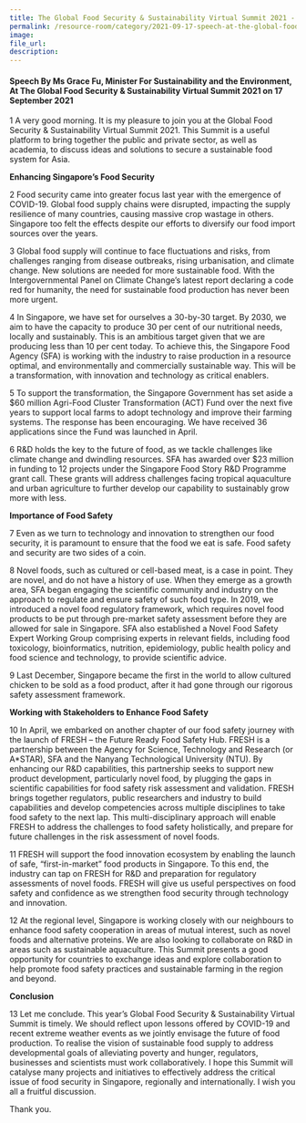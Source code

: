 ```yaml
---  
title: The Global Food Security & Sustainability Virtual Summit 2021 - Ms Grace Fu
permalink: /resource-room/category/2021-09-17-speech-at-the-global-food-security-and-sustainability-virtual-summit
image:  
file_url:  
description:  
---  
```


#### Speech By Ms Grace Fu, Minister For Sustainability and the Environment, At The Global Food Security & Sustainability Virtual Summit 2021 on 17 September 2021

1	A very good morning. It is my pleasure to join you at the Global Food Security & Sustainability Virtual Summit 2021. This Summit is a useful platform to bring together the public and private sector, as well as academia, to discuss ideas and solutions to secure a sustainable food system for Asia.  

**Enhancing Singapore’s Food Security**

2	Food security came into greater focus last year with the emergence of COVID-19. Global food supply chains were disrupted, impacting the supply resilience of many countries, causing massive crop wastage in others. Singapore too felt the effects despite our efforts to diversify our food import sources over the years. 

3	Global food supply will continue to face fluctuations and risks, from challenges ranging from disease outbreaks, rising urbanisation, and climate change. New solutions are needed for more sustainable food. With the Intergovernmental Panel on Climate Change’s latest report declaring a code red for humanity, the need for sustainable food production has never been more urgent.

4	In Singapore, we have set for ourselves a 30-by-30 target. By 2030, we aim to have the capacity to produce 30 per cent of our nutritional needs, locally and sustainably. This is an ambitious target given that we are producing less than 10 per cent today. To achieve this, the Singapore Food Agency (SFA) is working with the industry to raise production in a resource optimal, and environmentally and commercially sustainable way. This will be a transformation, with innovation and technology as critical enablers.

5	To support the transformation, the Singapore Government has set aside a $60 million Agri-Food Cluster Transformation (ACT) Fund over the next five years to support local farms to adopt technology and  improve their farming systems. The response has been encouraging. We have received 36 applications since the Fund was launched in April. 

6	 R&D holds the key to the future of food, as we tackle challenges like climate change and dwindling resources. SFA has awarded over $23 million in funding to 12 projects under the Singapore Food Story R&D Programme grant call.  These grants will address challenges facing tropical aquaculture and urban agriculture to further develop our capability to sustainably grow more with less.

**Importance of Food Safety** 

7	Even as we turn to technology and innovation to strengthen our food security, it is paramount to ensure that the food we eat is safe. Food safety and security are two sides of a coin.
 
8	Novel foods, such as cultured or cell-based meat, is a case in point. They are novel, and do not have a history of use. When they emerge as a growth area, SFA began engaging the scientific community and industry on the approach to regulate and ensure safety of such food type. In 2019, we introduced a novel food regulatory framework, which requires novel food products to be put through pre-market safety assessment before they are allowed for sale in Singapore. SFA also established a Novel Food Safety Expert Working Group comprising experts in relevant fields, including food toxicology, bioinformatics, nutrition, epidemiology, public health policy and food science and technology, to provide scientific advice. 

9	Last December, Singapore became the first in the world to allow cultured chicken to be sold as a food product, after it had gone through our rigorous safety assessment framework.

**Working with Stakeholders to Enhance Food Safety**

10	In April, we embarked on another chapter of our food safety journey with the launch of FRESH – the Future Ready Food Safety Hub. FRESH is a partnership between the Agency for Science, Technology and Research (or A*STAR), SFA and the Nanyang Technological University (NTU). By enhancing our R&D capabilities, this partnership seeks to support new product development, particularly novel food, by plugging the gaps in scientific capabilities for food safety risk assessment and validation. FRESH brings together regulators, public researchers and industry to build capabilities and develop competencies across multiple disciplines to take food safety to the next lap. This multi-disciplinary approach will enable FRESH to address the challenges to food safety holistically, and prepare for future challenges in the risk assessment of novel foods. 

11	FRESH will support the food innovation ecosystem by enabling the launch of safe, “first-in-market” food products in Singapore. To this end, the industry can tap on FRESH for R&D and preparation for regulatory assessments of novel foods. FRESH will give us useful perspectives on food safety and confidence as we strengthen food security through technology and innovation.

12	At the regional level, Singapore is working closely with our neighbours to enhance food safety cooperation in areas of mutual interest, such as novel foods and alternative proteins. We are also looking to collaborate on R&D in areas such as sustainable aquaculture. This Summit presents a good opportunity for countries to exchange ideas and explore collaboration to help promote food safety practices and sustainable farming in the region and beyond. 

**Conclusion**

13	Let me conclude. This year’s Global Food Security & Sustainability Virtual Summit is timely. We should reflect upon lessons offered by COVID-19 and recent extreme weather events as we jointly envisage the future of food production. To realise the vision of sustainable food supply to address developmental goals of alleviating poverty and hunger, regulators, businesses and scientists must work collaboratively. I hope this Summit will catalyse many projects and initiatives to effectively address the critical issue of food security in Singapore, regionally and internationally. I wish you all a fruitful discussion. 

Thank you. 
